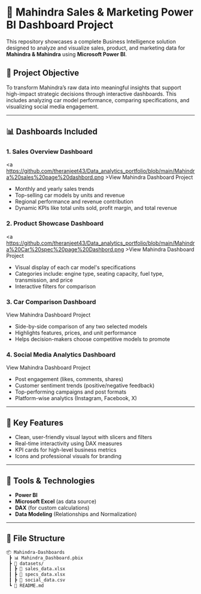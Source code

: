 # 🚗 Mahindra Sales & Marketing Power BI Dashboard Project

This repository showcases a complete Business Intelligence solution designed to analyze and visualize sales, product, and marketing data for **Mahindra & Mahindra** using **Microsoft Power BI**.

## 📌 Project Objective

To transform Mahindra’s raw data into meaningful insights that support high-impact strategic decisions through interactive dashboards. This includes analyzing car model performance, comparing specifications, and visualizing social media engagement.

---

## 📊 Dashboards Included

### 1. **Sales Overview Dashboard**
<a https://github.com/theranjeet43/Data_analytics_portfolio/blob/main/Mahindra%20sales%20page%20dashbord.png >View Mahindra Dashboard Project</a>

- Monthly and yearly sales trends
- Top-selling car models by units and revenue
- Regional performance and revenue contribution
- Dynamic KPIs like total units sold, profit margin, and total revenue

### 2. **Product Showcase Dashboard**
<a https://github.com/theranjeet43/Data_analytics_portfolio/blob/main/Mahindra%20Car%20spec%20page%20Dashbord.png >View Mahindra Dashboard Project</a>
- Visual display of each car model's specifications
- Categories include: engine type, seating capacity, fuel type, transmission, and price
- Interactive filters for comparison

### 3. **Car Comparison Dashboard**
<a  >View Mahindra Dashboard Project</a>
- Side-by-side comparison of any two selected models
- Highlights features, prices, and unit performance
- Helps decision-makers choose competitive models to promote

### 4. **Social Media Analytics Dashboard**
<a >View Mahindra Dashboard Project</a>
- Post engagement (likes, comments, shares)
- Customer sentiment trends (positive/negative feedback)
- Top-performing campaigns and post formats
- Platform-wise analytics (Instagram, Facebook, X)

---

## 🧠 Key Features

- Clean, user-friendly visual layout with slicers and filters
- Real-time interactivity using DAX measures
- KPI cards for high-level business metrics
- Icons and professional visuals for branding

---

## 🔧 Tools & Technologies

- **Power BI**
- **Microsoft Excel** (as data source)
- **DAX** (for custom calculations)
- **Data Modeling** (Relationships and Normalization)

---

## 📁 File Structure

```bash
📦 Mahindra-Dashboards
 ┣ 📊 Mahindra_Dashboard.pbix
 ┣ 📁 datasets/
 ┃ ┣ 📄 sales_data.xlsx
 ┃ ┣ 📄 specs_data.xlsx
 ┃ ┣ 📄 social_data.csv
 ┗ 📄 README.md
